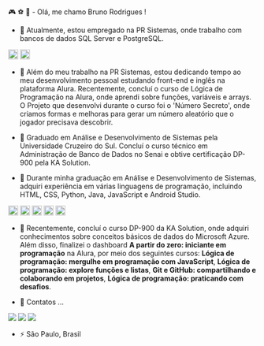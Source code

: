 :video_game: :soccer: :orange_book: - Olá, me chamo Bruno Rodrigues ! 


- :pushpin: Atualmente, estou empregado na PR Sistemas, onde trabalho com bancos de dados SQL Server e PostgreSQL.

<img src="https://cdn.jsdelivr.net/gh/devicons/devicon@latest/icons/postgresql/postgresql-plain.svg" width="20" height="20"/>        <img src="https://cdn.jsdelivr.net/gh/devicons/devicon@latest/icons/microsoftsqlserver/microsoftsqlserver-plain-wordmark.svg" width="20" height="20"/>
          
  
- :blue_book: Além do meu trabalho na PR Sistemas, estou dedicando tempo ao meu desenvolvimento pessoal estudando front-end e inglês na plataforma Alura.
   Recentemente, concluí o curso de Lógica de Programação na Alura, onde aprendi sobre funções, variáveis e arrays. O Projeto que desenvolvi durante o curso foi o 'Número Secreto', onde criamos formas e melhoras para gerar um número aleatório que o jogador precisava descobrir. 
  
- 🤔 Graduado em Análise e Desenvolvimento de Sistemas pela Universidade Cruzeiro do Sul. Concluí o curso técnico em Administração de Banco de Dados no Senai e obtive certificação DP-900 pela KA Solution.
  
- 👯 Durante minha graduação em Análise e Desenvolvimento de Sistemas, adquiri experiência em várias linguagens de programação, incluindo HTML, CSS, Python, Java, JavaScript e Android Studio.


<img src="https://cdn.jsdelivr.net/gh/devicons/devicon@latest/icons/html5/html5-plain-wordmark.svg" width="20" height="20"/> <img src="https://cdn.jsdelivr.net/gh/devicons/devicon@latest/icons/css3/css3-original-wordmark.svg" width="20" height="20"/> <img src="https://cdn.jsdelivr.net/gh/devicons/devicon@latest/icons/javascript/javascript-plain.svg" width="20" height="20" /> <img src="https://cdn.jsdelivr.net/gh/devicons/devicon@latest/icons/androidstudio/androidstudio-plain-wordmark.svg" width="20" height="20" /> <img src="https://cdn.jsdelivr.net/gh/devicons/devicon@latest/icons/python/python-original-wordmark.svg" width="20" height="20"/>

- :date: Recentemente, concluí o curso DP-900 da KA Solution, onde adquiri conhecimentos sobre conceitos básicos de dados do Microsoft Azure. Além disso, finalizei o dashboard <b>A partir do zero: iniciante em programação</b> na Alura, por meio dos seguintes cursos: <b>Lógica de programação: mergulhe em programação com JavaScript</b>, <b>Lógica de programação: explore funções e listas</b>, <b>Git e GitHub: compartilhando e colaborando em projetos</b>, <b>Lógica de programação: praticando com desafios</b>.


  
- 💬 Contatos ...
 <div>
<a href="https://www.instagram.com/_brunorcs21/" target="_blank"><img loading="lazy" src="https://img.shields.io/badge/-Instagram-%23E4405F?style=for-the-badge&logo=instagram&logoColor=white" target="_blank"></a>
<a href = "bruno_rcs01@hotmail.com"><img loading="lazy" src="https://img.shields.io/badge/Gmail-D14836?style=for-the-badge&logo=gmail&logoColor=white" target="_blank"></a>
<a href="https://www.linkedin.com/in/bruno-rodrigues-cabral-da-silva-225312149/" target="_blank"><img loading="lazy" src="https://img.shields.io/badge/-LinkedIn-%230077B5?style=for-the-badge&logo=linkedin&logoColor=white" target="_blank"></a>   
</div>





- ⚡ São Paulo, Brasil 

